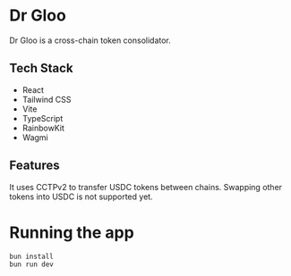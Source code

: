 # Dr Gloo

Dr Gloo is a cross-chain token consolidator.

## Tech Stack

- React
- Tailwind CSS
- Vite
- TypeScript
- RainbowKit
- Wagmi

## Features

It uses CCTPv2 to transfer USDC tokens between chains. Swapping other tokens into USDC is not supported yet.

# Running the app

```bash
bun install
bun run dev
```
